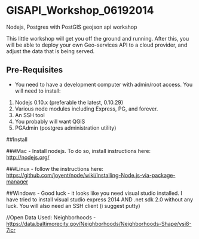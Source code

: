GISAPI_Workshop_06192014
========================

Nodejs, Postgres with PostGIS geojson api workshop

This little workshop will get you off the ground and running.  After this, you will be able to deploy your own Geo-services API to a cloud provider, and adjust the data that is being served.

## Pre-Requisites
- You need to have a development computer with admin/root access. You will need to install:
1.  Nodejs 0.10.x (preferable the latest, 0.10.29)
2.  Various node modules including Express, PG, and forever.
3.  An SSH tool
4.  You probably will want QGIS
5.  PGAdmin (postgres administration utility)

##Install

###Mac - Install nodejs.  To do so, install instructions here: http://nodejs.org/

###Linux - follow the instructions here:  https://github.com/joyent/node/wiki/Installing-Node.js-via-package-manager

##Windows - Good luck - it looks like you need visual studio installed.  I have tried to install visual studio express 2014 AND .net sdk 2.0 without any luck.  You will also need an SSH client (i suggest putty)


//Open Data Used:
Neighborhoods - https://data.baltimorecity.gov/Neighborhoods/Neighborhoods-Shape/ysi8-7icr